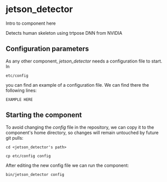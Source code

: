 # jetson_detector
Intro to component here

Detects human skeleton using trtpose DNN from NVIDIA

## Configuration parameters
As any other component, *jetson_detector* needs a configuration file to start. In
```
etc/config
```
you can find an example of a configuration file. We can find there the following lines:
```
EXAMPLE HERE
```

## Starting the component
To avoid changing the *config* file in the repository, we can copy it to the component's home directory, so changes will remain untouched by future git pulls:

```
cd <jetson_detector's path> 
```
```
cp etc/config config
```

After editing the new config file we can run the component:

```
bin/jetson_detector config
```
